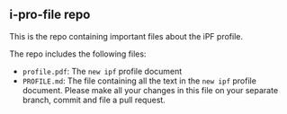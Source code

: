 ## i-pro-file repo

This is the repo containing important files about the iPF profile.

The repo includes the following files:

* `profile.pdf`: The `new ipf` profile document
* `PROFILE.md`: The file containing all the text in the `new ipf` profile document. Please make all your changes in this file on your separate branch, commit and file a pull request.
